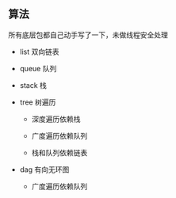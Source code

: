 算法
---
所有底层包都自己动手写了一下，未做线程安全处理

- list 双向链表

- queue 队列

- stack 栈

- tree 树遍历

  - 深度遍历依赖栈

  - 广度遍历依赖队列

  - 栈和队列依赖链表
  
- dag 有向无环图

  - 广度遍历依赖队列

